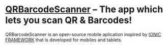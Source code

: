 [QRBarcodeScanner](https://github.com/yogeshkrishnani/QRBarcodeScanner) – The app which lets you scan QR & Barcodes!
=========

QRBarcodeScanner is an open-source mobile aplication inspired by [IONIC FRAMEWORK](https://ionicframework.com/) that is developed for mobiles and tablets.
